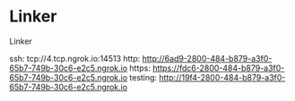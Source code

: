 # Linker
Linker

ssh: tcp://4.tcp.ngrok.io:14513 
http: http://6ad9-2800-484-b879-a3f0-65b7-749b-30c6-e2c5.ngrok.io 
https: https://fdc6-2800-484-b879-a3f0-65b7-749b-30c6-e2c5.ngrok.io 
testing: http://19f4-2800-484-b879-a3f0-65b7-749b-30c6-e2c5.ngrok.io 
